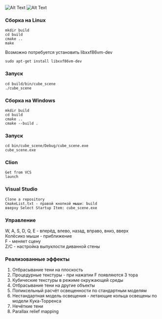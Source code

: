 ![Alt Text](Gifs/shadows.gif)
![Alt Text](Gifs/lights.gif)

### Сборка на Linux
    mkdir build
    cd build
    cmake ..
    make
   Возможно потребуется установить libxxf86vm-dev

    sudo apt-get install libxxf86vm-dev

### Запуск
    cd build/bin/cube_scene
    ./cube_scene
### Сборка на Windows
    mkdir build
    cd build
    cmake ..
    cmake --build .
### Запуск
    cd bin/cube_scene/Debug/cube_scene.exe
    cube_scene.exe
### Clion

    Get from VCS
    launch

### Visual Studio

    Clone a repository
    CmakeList.txt - правой кнопкой мыши: build
    вверху Select Startup Item: cube_scene.exe

### Управление
W, A, S, D, Q, E - вперёд, влево, назад, вправо, вниз, вверх  
Колёсико мыши - приближение  
F - меняет сцену  
Z/C - настройка выпуклости диванной стены  

### Реализованные эффекты
1. Отбрасывание тени на плоскость
2. Процедурные текстуры - при нажатии F появляются 3 тора
3. Кубические текстуры в режиме окружающей среды
4. Отбрасывание тени на другие объекты
5. Попиксельный расчёт освещенности по стандартным моделям
6. Нестандартная модель освещения - летающие кольца освещены по модели Кука-Торренса
7. Нечёткие тени
8. Parallax relief mapping

